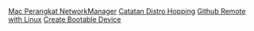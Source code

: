 [Mac Perangkat NetworkManager](./_posts/2025-01-01-MAC-Perangkat-RedHat.md)
[Catatan Distro Hopping](./_posts/2025-01-01-Catatan-Distro-Hopping.md)
[Github Remote with Linux](./_posts/2025-01-01-Sedikit-Tentang-Github-Remote-di-Linux.md)
[Create Bootable Device](./_posts/2025-01-01-Creatin-Bootable.md)
